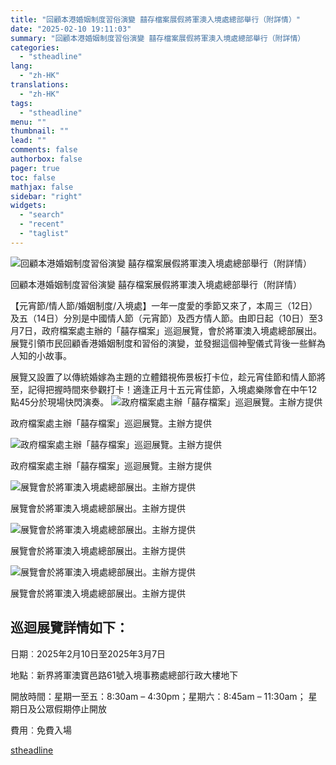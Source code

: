 ```yaml
---
title: "回顧本港婚姻制度習俗演變 囍存檔案展假將軍澳入境處總部舉行（附詳情）"
date: "2025-02-10 19:11:03"
summary: "回顧本港婚姻制度習俗演變 囍存檔案展假將軍澳入境處總部舉行（附詳情）       【元宵節/..."
categories:
  - "stheadline"
lang:
  - "zh-HK"
translations:
  - "zh-HK"
tags:
  - "stheadline"
menu: ""
thumbnail: ""
lead: ""
comments: false
authorbox: false
pager: true
toc: false
mathjax: false
sidebar: "right"
widgets:
  - "search"
  - "recent"
  - "taglist"
---
```


![回顧本港婚姻制度習俗演變 囍存檔案展假將軍澳入境處總部舉行（附詳情）](https://image.stheadline.com/f/680p0/0x0/100/none/ba5cd206772c77f78aa92e7a44770dea/stheadline/inewsmedia/20250210/_2025021019030976786.jpg)

回顧本港婚姻制度習俗演變 囍存檔案展假將軍澳入境處總部舉行（附詳情）




【元宵節/情人節/婚姻制度/入境處】一年一度愛的季節又來了，本周三（12日）及五（14日）分別是中國情人節（元宵節）及西方情人節。由即日起（10日）至3月7日，政府檔案處主辦的「囍存檔案」巡迴展覽，會於將軍澳入境處總部展出。展覽引領市民回顧香港婚姻制度和習俗的演變，並發掘這個神聖儀式背後一些鮮為人知的小故事。

展覽又設置了以傳統婚嫁為主題的立體錯視佈景板打卡位，趁元宵佳節和情人節將至，記得把握時間來參觀打卡！適逢正月十五元宵佳節，入境處樂隊會在中午12點45分於現場快閃演奏。
 ![政府檔案處主辦「囍存檔案」巡迴展覽。主辦方提供](https://image.hkhl.hk/f/1024p0/0x0/100/none/df163d4a618c47daa04228e780d355a2/2025-02/4e955398-1799-4993-aa8f-577379769eae.jpg)


政府檔案處主辦「囍存檔案」巡迴展覽。主辦方提供



 ![政府檔案處主辦「囍存檔案」巡迴展覽。主辦方提供](https://image.hkhl.hk/f/1024p0/0x0/100/none/ed51e9069dcd9fe980eb4e049ae28a97/2025-02/5d58683d-dc7a-4ae7-bf78-3df6c0aa059d.jpg)


政府檔案處主辦「囍存檔案」巡迴展覽。主辦方提供



 ![展覽會於將軍澳入境處總部展出。主辦方提供](https://image.hkhl.hk/f/1024p0/0x0/100/none/bcdfcd04a8681fe367d5a4ebf6b05525/2025-02/bd04ea4c-baf4-405c-ae3b-267a7a7ff3ba.jpg)


展覽會於將軍澳入境處總部展出。主辦方提供



 ![展覽會於將軍澳入境處總部展出。主辦方提供](https://image.hkhl.hk/f/1024p0/0x0/100/none/92f10be9aee78bf461229dfa63966fdb/2025-02/8a9b246e-bfd5-454a-91e4-a91018b14258.jpg)


展覽會於將軍澳入境處總部展出。主辦方提供



 ![展覽會於將軍澳入境處總部展出。主辦方提供](https://image.hkhl.hk/f/1024p0/0x0/100/none/c1616e7a8cb16e8c2a0bd17215d4f747/2025-02/f9b93848-cf50-48ca-90c9-0732806bf094_0.jpg)


展覽會於將軍澳入境處總部展出。主辦方提供




巡迴展覽詳情如下：
---------

日期︰2025年2月10日至2025年3月7日  

地點︰新界將軍澳寶邑路61號入境事務處總部行政大樓地下  

開放時間：星期一至五：8:30am – 4:30pm；星期六：8:45am – 11:30am； 星期日及公眾假期停止開放  

費用︰免費入場

[stheadline](https://std.stheadline.com/realtime/article/2051944/即時-港聞-回顧本港婚姻制度習俗演變-囍存檔案展假將軍澳入境處總部舉行-附詳情)
